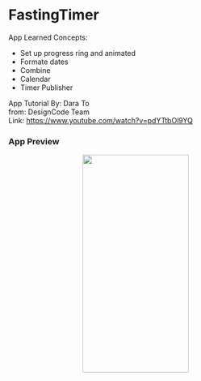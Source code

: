 # FastingTimer

App Learned Concepts: 

- Set up progress ring and animated 
- Formate dates
- Combine
- Calendar
- Timer Publisher

App Tutorial By: Dara To <br>
from: DesignCode Team <br>
Link: https://www.youtube.com/watch?v=pdYTtbOl9YQ <br>

### App Preview
 
<p align="center">
<img src="" width="210" height="430" /> 
</p>


